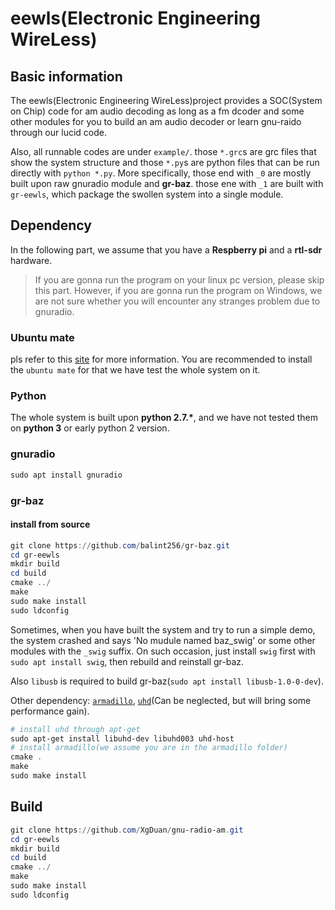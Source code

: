 # eewls(Electronic Engineering WireLess)

## Basic information

The eewls(Electronic Engineering WireLess)project provides a SOC(System on Chip) code for am audio decoding as long as a fm dcoder and some other modules for you to build an am audio decoder or learn gnu-raido through our lucid code.

Also, all runnable codes are under `example/`. those `*.grc`s are grc files that show the system structure and those `*.py`s are python files that can be run directly with `python *.py`. More specifically, those end with `_0`  are mostly built upon raw gnuradio module and **gr-baz**. those ene with `_1` are built with `gr-eewls`, which package the swollen system into a single module.

## Dependency

In the following part, we assume that you have a **Respberry pi** and a **rtl-sdr** hardware.

> If you are gonna run the program on your linux pc version, please skip this part.
However, if you are gonna run the program on Windows, we are not sure whether you will encounter any stranges problem due to gnuradio.

### Ubuntu mate

pls refer to this [site](https://www.raspberrypi.org/downloads/) for more information. You are recommended to install the `ubuntu mate` for that we have test the whole system on it.

### Python

The whole system is built upon **python 2.7.\***, and we have not tested them on **python 3** or early python 2 version.

### gnuradio

```powershell
sudo apt install gnuradio
```

### gr-baz

#### install from source

```powershell
git clone https://github.com/balint256/gr-baz.git
cd gr-eewls
mkdir build
cd build
cmake ../
make
sudo make install
sudo ldconfig
```

Sometimes, when you have built the system and try to run a simple demo, the system crashed and says 'No mudule named baz_swig' or some other modules with the `_swig` suffix. On such occasion, just install `swig` first with `sudo apt install swig`, then rebuild and reinstall gr-baz.

Also `libusb` is required to build gr-baz(`sudo apt install libusb-1.0-0-dev`).

Other dependency: [`armadillo`](https://github.com/conradsnicta/armadillo-code), [`uhd`](https://github.com/EttusResearch/uhd)(Can be neglected, but will bring some performance gain).

```powershell
# install uhd through apt-get
sudo apt-get install libuhd-dev libuhd003 uhd-host
# install armadillo(we assume you are in the armadillo folder)
cmake .
make
sudo make install
```

## Build

```powershell
git clone https://github.com/XgDuan/gnu-radio-am.git
cd gr-eewls
mkdir build
cd build
cmake ../
make
sudo make install
sudo ldconfig
```